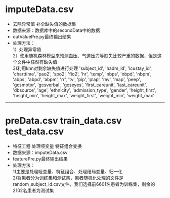 # imputeData.csv
* 去除异常值 补全缺失值的数据集
* 数据来源：数据库中的secondData中的数据
* outValuePre.py最终输出结果
* 处理方法：<br>1）处理异常值<br>2）使用随机森林模型来预测血压、气道压力等缺失比较严重的数据，但是这个文件中任然有缺失值<br>3)利用knn对剩余缺失值进行处理
 'subject_id', 'hadm_id', 'icustay_id', 'charttime',
 'pao2', 'spo2', 'fio2', 'hr', 'temp', 'nbps', 'nbpd', 'nbpm', 'abps',
 'abpd', 'abpm', 'rr', 'tv', 'pip', 'plap', 'mv', 'map', 'peep',
 'gcsmotor', 'gcsverbal', 'gcseyes', 'first_careunit', 'last_careunit',
 'dbsource', 'age', 'ethnicity', 'admission_type', 'gender',
 'height_first', 'height_min', 'height_max', 'weight_first',
 'weight_min', 'weight_max'

---
# preData.csv train_data.csv test_data.csv
* 特征工程 处理哑变量 特征组合变换
* 数据来源：imputeData.csv
* featurePre.py最终输出结果
* 处理方法：<br>1)主要是处理哑变量、特征组合、处理结局变量、归一化
<br>2)将患者分为训练集和测试集，患者随机化处理的文件是random_subject_id.csv文件，我们选择前6601名患者为训练集，剩余的2102名患者为测试集
